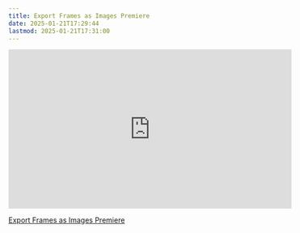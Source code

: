 ```yaml
---
title: Export Frames as Images Premiere
date: 2025-01-21T17:29:44
lastmod: 2025-01-21T17:31:00
---
```


<div class="iframe-16-9-container">
<iframe class="youTubeIframe" width="560" height="315" src="https://www.youtube.com/embed/JCawZdzQgFA" title="YouTube video player" frameborder="0" allow="accelerometer; autoplay; clipboard-write; encrypted-media; gyroscope; picture-in-picture; web-share" allowfullscreen></iframe>
</div>

[Export Frames as Images Premiere](https://youtu.be/JCawZdzQgFA)
